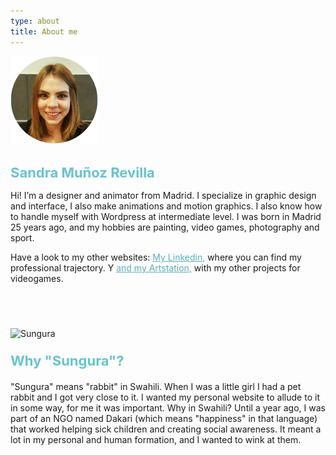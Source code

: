 ```yaml
---
type: about
title: About me
---
```


<div style="align: center; margin-bottom:4%;">
<img src="/images/yo.png" alt="Sandra" >
</div>

<h1 style="font-weight: medium; font-size: 22px; color: rgb(104, 195, 206);">
Sandra Muñoz Revilla
</h1>

Hi! I’m a designer and animator from Madrid. I specialize in graphic design and interface, I also make animations and motion graphics. I also know how to handle myself with Wordpress at intermediate level. I was born in Madrid 25 years ago, and my hobbies are painting, video games, photography and sport.

Have a look to my other websites: <a style="color: rgb(92, 174, 184); font-weight: medium" href="www.linkedin.com/in/sandra-munoz-revilla"> My Linkedin,</a> where you can find my professional trajectory. Y <a style="color: rgb(92, 174, 184); font-weight: medium" href="https://www.artstation.com/sungura"> and my Artstation,</a> with my other projects for videogames.




<div style="align: center; margin-bottom:4%; margin-top:14%;">
<img src="/images/sungura.gif" alt="Sungura" >
</div>

<p style="font-weight: bold; font-size: 22px; color: rgb(104, 195, 206); margin-bottom: 4%">
Why "Sungura"?
</p>

"Sungura" means "rabbit" in Swahili. When I was a little girl I had a pet rabbit and I got very close to it. I wanted my personal website to allude to it in some way, for me it was important. Why in Swahili? Until a year ago, I was part of an NGO named Dakari (which means "happiness" in that language) that worked helping sick children and creating social awareness. It meant a lot in my personal and human formation, and I wanted to wink at them.

